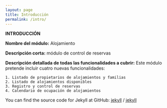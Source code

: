 ```yaml
---
layout: page
title: Introducción
permalink: /intro/
---
```


**INTRODUCCIÓN**


**Nombre del módulo:** Alojamiento

**Descripción corta:** módulo de control de reservas

**Descripción detallada de todas las funcionalidades a cubrir:** Este módulo pretende incluir cuatro nuevas funcionalidades:

    1. Listado de propietarios de alojamientos y familias
    2. Listado de alojamientos disponibles
    3. Registro y control de reservas 
    4. Calendario de ocupación de alojamientos




You can find the source code for Jekyll at GitHub:
[jekyll][jekyll-organization] /
[jekyll](https://github.com/jekyll/jekyll)


[jekyll-organization]: https://github.com/jekyll
